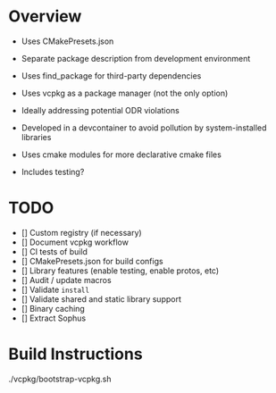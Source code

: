 # Overview

- Uses CMakePresets.json

- Separate package description from development environment

- Uses find_package for third-party dependencies

- Uses vcpkg as a package manager (not the only option)
- Ideally addressing potential ODR violations

- Developed in a devcontainer to avoid pollution by system-installed libraries
- Uses cmake modules for more declarative cmake files
- Includes testing?

# TODO
- [] Custom registry (if necessary)
- [] Document vcpkg workflow
- [] CI tests of build
- [] CMakePresets.json for build configs
- [] Library features (enable testing, enable protos, etc)
- [] Audit / update macros
- [] Validate `install`
- [] Validate shared and static library support
- [] Binary caching
- [] Extract Sophus

# Build Instructions
./vcpkg/bootstrap-vcpkg.sh